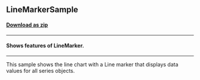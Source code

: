 ## LineMarkerSample
#### [Download as zip](https://grapecity.github.io/DownGit/#/home?url=https://github.com/GrapeCity/ComponentOne-WPF-Samples/tree/master/NET_4.5.2/C1.WPF.FlexChart/CS/LineMarker)
____
#### Shows features of LineMarker.
____
This sample shows the line chart with a Line marker that displays data values for all series objects.
